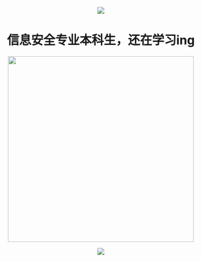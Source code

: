 <p align="center">
<img src="https://capsule-render.vercel.app/api?type=waving&color=timeGradient&height=100&section=header&fontSize=80&fontAlign=50&fontAlignY=30&animation=twinkling" />
</p>

<h1 align="center">信息安全专业本科生，还在学习ing</h1>
<p align="center"></p>
<p align="center">
<img align="center" width="430" src="https://github-readme-stats.vercel.app/api?username=ZixinYan&theme=github_dark&show_icons=true&show=reviews&hide_title=true&hide=contribs&hide_border=true" />
</p>
<p align="center">
<img src="https://capsule-render.vercel.app/api?type=waving&color=timeGradient&height=100&&section=footer&fontSize=80&fontAlign=50&fontAlignY=70&animation=twinkling" />
</p>
